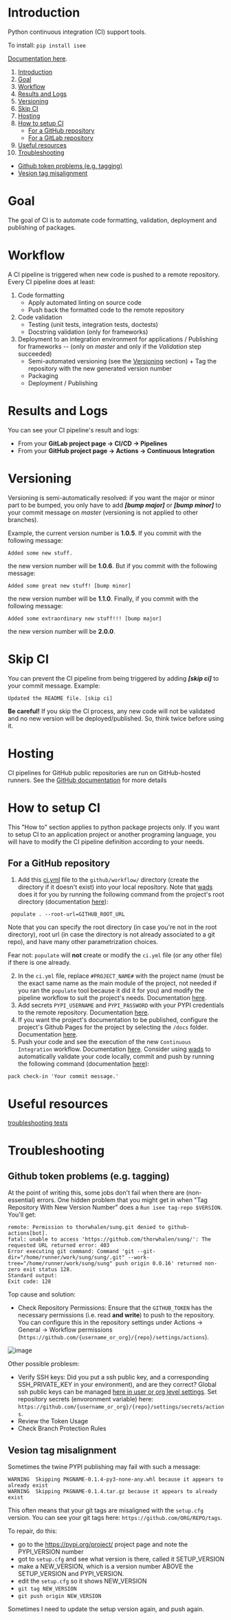 # Introduction
Python continuous integration (CI) support tools.

To install:	```pip install isee```

[Documentation here](https://i2mint.github.io/isee/index.html).

1. [Introduction](#introduction)
2. [Goal](#goal)
3. [Workflow](#workflow)
4. [Results and Logs](#results-and-logs)
5. [Versioning](#versioning)
6. [Skip CI](#skip-ci)
7. [Hosting](#hosting)
8. [How to setup CI](#how-to-setup-ci)
    * [For a GitHub repository](#for-a-github-repository)
    * [For a GitLab repository](#for-a-gitlab-repository)
9. [Useful resources](#useful-resources)
10. [Troubleshooting](#troubleshooting)
   * [Github token problems (e.g. tagging)](#github-token-problems-eg-tagging)
   * [Vesion tag misalignment](#version-tag-misalignment)


# Goal
The goal of CI is to automate code formatting, validation, deployment and publishing of packages. 

# Workflow
A CI pipeline is triggered when new code is pushed to a remote repository.
Every CI pipeline does at least:
1. Code formatting
    * Apply automated linting on source code
    * Push back the formatted code to the remote repository
2. Code validation
    * Testing (unit tests, integration tests, doctests)
    * Docstring validation (only for frameworks)
3. Deployment to an integration environment for applications / Publishing for frameworks -- (only on *master* and only if the *Validation* step succeeded)
    * Semi-automated versioning (see the [Versioning](#versioning) section) + Tag the repository with the new generated version number
    * Packaging
    * Deployment / Publishing

# Results and Logs
You can see your CI pipeline's result and logs:
* From your **GitLab project page &rarr; CI/CD &rarr; Pipelines**
* From your **GitHub project page &rarr; Actions &rarr; Continuous Integration**

# Versioning
Versioning is semi-automatically resolved: if you want the major or minor part to be bumped, you only have to add ***[bump major]*** or ***[bump minor]*** to your commit message on *master* (versioning is not applied to other branches).

Example, the current version number is **1.0.5**.
If you commit with the following message:
```
Added some new stuff.
```
the new version number will be **1.0.6**.
But if you commit with the following message:
```
Added some great new stuff! [bump minor]
```
the new version number will be **1.1.0**.
Finally, if you commit with the following message:
```
Added some extraordinary new stuff!!! [bump major]
```
the new version number will be **2.0.0**.

# Skip CI
You can prevent the CI pipeline from being triggered by adding ***[skip ci]*** to your commit message.
Example:
```
Updated the README file. [skip ci]
```
**Be careful!** If you skip the CI process, any new code will not be validated and no new version will be deployed/published. So, think twice before using it.

# Hosting
CI pipelines for GitHub public repositories are run on GitHub-hosted runners. See the [GitHub documentation](https://docs.github.com/en/free-pro-team@latest/actions/learn-github-actions/introduction-to-github-actions#runners) for more details

# How to setup CI
This "How to" section applies to python package projects only. If you want to setup CI to an application project or another programing language, you will have to modify the CI pipeline definition according to your needs.

## For a GitHub repository
1. Add this [ci.yml](resources/ci.yml) file to the `github/workflow/` directory (create the directory if it doesn't exist) into your local repository.
Note that [wads](https://pypi.org/project/wads/) does it for you by running the following command from the project's root directory (documentation [here](https://i2mint.github.io/wads/module_docs/wads/populate.html)):
```
 populate . --root-url=GITHUB_ROOT_URL
```
Note that you can specify the root directory (in case you're not in the root directory), root url (in case the directory is not already associated to a git repo), and have many other parametrization choices. 

Fear not: `populate` will **not** create or modify the `ci.yml` file (or any other file) if there is one already. 

2. In the `ci.yml` file, replace `#PROJECT_NAME#` with the project name (must be the exact same name as the main module of the project, not needed if you ran the `populate` tool because it did it for you) and modify the pipeline workflow to suit the project's needs. Documentation [here](https://docs.github.com/en/free-pro-team@latest/actions/reference/workflow-syntax-for-github-actions).
3. Add secrets `PYPI_USERNAME` and `PYPI_PASSWORD` with your PYPI credentials to the remote repository. Documentation [here](https://docs.github.com/en/free-pro-team@latest/actions/reference/encrypted-secrets).
4. If you want the project's documentation to be published, configure the project's Github Pages for the project by selecting the `/docs` folder. Documentation [here](https://guides.github.com/features/pages/).
5. Push your code and see the execution of the new `Continuous Integration` workflow. Documentation [here](https://docs.github.com/en/free-pro-team@latest/actions/managing-workflow-runs).
Consider using [wads](https://pypi.org/project/wads/) to automatically validate your code locally, commit and push by running the following command (documentation [here](https://i2mint.github.io/wads/module_docs/wads/pack.html)):
```
pack check-in 'Your commit message.'
```

# Useful resources

[troubleshooting tests](https://github.com/i2mint/tested/wiki/Troubleshooting-Tests)

# Troubleshooting

## Github token problems (e.g. tagging)

At the point of writing this, some jobs don't fail when there are (non-essential) errors.
One hidden problem that you might get in when "Tag Repository With New Version Number" does a `Run isee tag-repo $VERSION`. You'll get:

```
remote: Permission to thorwhalen/sung.git denied to github-actions[bot].
fatal: unable to access 'https://github.com/thorwhalen/sung/': The requested URL returned error: 403
Error executing git command: Command 'git --git-dir="/home/runner/work/sung/sung/.git" --work-tree="/home/runner/work/sung/sung" push origin 0.0.16' returned non-zero exit status 128.
Standard output: 
Exit code: 128
```

Top cause and solution:
* Check Repository Permissions: Ensure that the `GITHUB_TOKEN` has the necessary permissions (i.e. read **and write**) to push to the repository.
You can configure this in the repository settings under Actions -> General -> Workflow permissions (`https://github.com/{username_or_org}/{repo}/settings/actions`).

![image](https://github.com/user-attachments/assets/0a35c514-216c-4616-92fa-b8978762594c)

Other possible problesm:
* Verify SSH keys: Did you put a ssh public key, and a corresponding SSH_PRIVATE_KEY in your environment), and are they correct?
Global ssh public keys can be managed [here in user or org level settings](https://github.com/settings/keys). 
Set repository secrets (envoronment variable) here: `https://github.com/{username_or_org}/{repo}/settings/secrets/actions`.
* Review the Token Usage
* Check Branch Protection Rules


## Vesion tag misalignment

Sometimes the twine PYPI publishing may fail with such a message:

```
WARNING  Skipping PKGNAME-0.1.4-py3-none-any.whl because it appears to already exist 
WARNING  Skipping PKGNAME-0.1.4.tar.gz because it appears to already exist
```

This often means that your git tags are misaligned with the `setup.cfg` version. 
You can see your git tags here: `https://github.com/ORG/REPO/tags`.

To repair, do this:

* go to the https://pypi.org/project/ project page and note the PYPI_VERSION number
* got to `setup.cfg` and see what version is there, called it SETUP_VERSION
* make a NEW_VERSION, which is a version number ABOVE the SETUP_VERSION and PYPI_VERSION.
* edit the `setup.cfg` so it shows NEW_VERSION
* `git tag NEW_VERSION`
* `git push origin NEW_VERSION`

Sometimes I need to update the setup version again, and push again.
